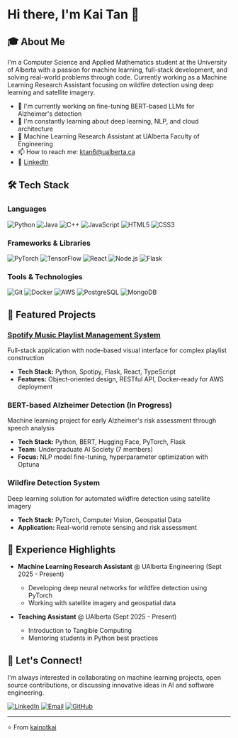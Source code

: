 # Hi there, I'm Kai Tan 👋

## 🎓 About Me

I'm a Computer Science and Applied Mathematics student at the University of Alberta with a passion for machine learning, full-stack development, and solving real-world problems through code. Currently working as a Machine Learning Research Assistant focusing on wildfire detection using deep learning and satellite imagery.

- 🔭 I'm currently working on fine-tuning BERT-based LLMs for Alzheimer's detection
- 🌱 I'm constantly learning about deep learning, NLP, and cloud architecture
- 💼 Machine Learning Research Assistant at UAlberta Faculty of Engineering
- 📫 How to reach me: ktan6@ualberta.ca
- 🔗 [LinkedIn](https://www.linkedin.com/in/kai-tan-559826293/)

## 🛠️ Tech Stack

### Languages
![Python](https://img.shields.io/badge/-Python-3776AB?style=flat-square&logo=python&logoColor=white)
![Java](https://img.shields.io/badge/-Java-007396?style=flat-square&logo=java&logoColor=white)
![C++](https://img.shields.io/badge/-C++-00599C?style=flat-square&logo=c%2B%2B&logoColor=white)
![JavaScript](https://img.shields.io/badge/-JavaScript-F7DF1E?style=flat-square&logo=javascript&logoColor=black)
![HTML5](https://img.shields.io/badge/-HTML5-E34F26?style=flat-square&logo=html5&logoColor=white)
![CSS3](https://img.shields.io/badge/-CSS3-1572B6?style=flat-square&logo=css3&logoColor=white)

### Frameworks & Libraries
![PyTorch](https://img.shields.io/badge/-PyTorch-EE4C2C?style=flat-square&logo=pytorch&logoColor=white)
![TensorFlow](https://img.shields.io/badge/-TensorFlow-FF6F00?style=flat-square&logo=tensorflow&logoColor=white)
![React](https://img.shields.io/badge/-React-61DAFB?style=flat-square&logo=react&logoColor=black)
![Node.js](https://img.shields.io/badge/-Node.js-339933?style=flat-square&logo=node.js&logoColor=white)
![Flask](https://img.shields.io/badge/-Flask-000000?style=flat-square&logo=flask&logoColor=white)

### Tools & Technologies
![Git](https://img.shields.io/badge/-Git-F05032?style=flat-square&logo=git&logoColor=white)
![Docker](https://img.shields.io/badge/-Docker-2496ED?style=flat-square&logo=docker&logoColor=white)
![AWS](https://img.shields.io/badge/-AWS-232F3E?style=flat-square&logo=amazon-aws&logoColor=white)
![PostgreSQL](https://img.shields.io/badge/-PostgreSQL-336791?style=flat-square&logo=postgresql&logoColor=white)
![MongoDB](https://img.shields.io/badge/-MongoDB-47A248?style=flat-square&logo=mongodb&logoColor=white)

## 🚀 Featured Projects

### [Spotify Music Playlist Management System](https://github.com/kainotkai)
Full-stack application with node-based visual interface for complex playlist construction
- **Tech Stack:** Python, Spotipy, Flask, React, TypeScript
- **Features:** Object-oriented design, RESTful API, Docker-ready for AWS deployment

### BERT-based Alzheimer Detection (In Progress)
Machine learning project for early Alzheimer's risk assessment through speech analysis
- **Tech Stack:** Python, BERT, Hugging Face, PyTorch, Flask
- **Team:** Undergraduate AI Society (7 members)
- **Focus:** NLP model fine-tuning, hyperparameter optimization with Optuna

### Wildfire Detection System
Deep learning solution for automated wildfire detection using satellite imagery
- **Tech Stack:** PyTorch, Computer Vision, Geospatial Data
- **Application:** Real-world remote sensing and risk assessment

## 💼 Experience Highlights

- **Machine Learning Research Assistant** @ UAlberta Engineering (Sept 2025 - Present)
  - Developing deep neural networks for wildfire detection using PyTorch
  - Working with satellite imagery and geospatial data

- **Teaching Assistant** @ UAlberta (Sept 2025 - Present)
  - Introduction to Tangible Computing
  - Mentoring students in Python best practices

## 🤝 Let's Connect!

I'm always interested in collaborating on machine learning projects, open source contributions, or discussing innovative ideas in AI and software engineering.

[![LinkedIn](https://img.shields.io/badge/-LinkedIn-0077B5?style=flat-square&logo=linkedin&logoColor=white)](https://www.linkedin.com/in/kai-tan-559826293/)
[![Email](https://img.shields.io/badge/-Email-D14836?style=flat-square&logo=gmail&logoColor=white)](mailto:ktan6@ualberta.ca)
[![GitHub](https://img.shields.io/badge/-GitHub-181717?style=flat-square&logo=github&logoColor=white)](https://github.com/kainotkai)

---

⭐️ From [kainotkai](https://github.com/kainotkai)
